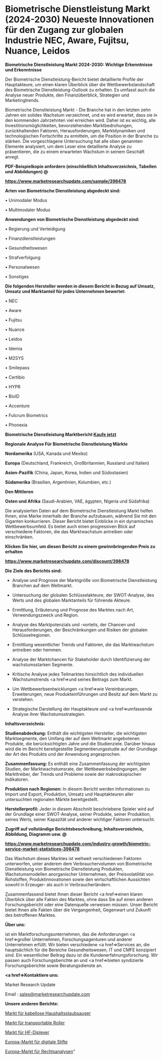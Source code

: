 # Biometrische Dienstleistung Markt (2024-2030) Neueste Innovationen für den Zugang zur globalen Industrie NEC, Aware, Fujitsu, Nuance, Leidos

<strong>Biometrische Dienstleistung Markt 2024-2030: Wichtige Erkenntnisse und Erkenntnisse</strong>

Der Biometrische Dienstleistung-Bericht bietet detaillierte Profile der Hauptakteure, um einen klaren Überblick über die Wettbewerbslandschaft des Biometrische Dienstleistung-Outlook zu erhalten. Es umfasst auch die Analyse neuer Produkte, den Finanzüberblick, Strategien und Marketingtrends.

Biometrische Dienstleistung Markt - Die Branche hat in den letzten zehn Jahren ein solides Wachstum verzeichnet, und es wird erwartet, dass sie in den kommenden Jahrzehnten viel erreichen wird. Daher ist es wichtig, alle Investitionsmöglichkeiten, bevorstehenden Marktbedrohungen, zurückhaltenden Faktoren, Herausforderungen, Marktdynamiken und technologischen Fortschritte zu ermitteln, um die Position in der Branche zu stärken. Die vorgeschlagene Untersuchung hat alle oben genannten Elemente analysiert, um dem Leser eine detaillierte Analyse zu präsentieren, die zu einem erwarteten Wachstum in seinem Geschäft anregt.



<strong><b>PDF-Beispielkopie anfordern (einschließlich Inhaltsverzeichnis, Tabellen und Abbildungen) @ </b></strong>

<strong><a href=https://www.marketresearchupdate.com/sample/398478>

<strong>https://www.marketresearchupdate.com/sample/398478</u></a></strong></strong>



<strong>Arten von Biometrische Dienstleistung abgedeckt sind:</strong>

• Unimodaler Modus

• Multimodaler Modus



<strong>Anwendungen von Biometrische Dienstleistung abgedeckt sind:</strong>

• Regierung und Verteidigung

• Finanzdienstleistungen

• Gesundheitswesen

• Strafverfolgung

• Personalwesen

• Sonstiges



<strong>Die folgenden Hersteller werden in diesem Bericht in Bezug auf Umsatz, Umsatz und Marktanteil für jedes Unternehmen bewertet:</strong>

• NEC

• Aware

• Fujitsu

• Nuance

• Leidos

• Idemia

• M2SYS

• Smilepass

• Certibio

• HYPR

• BioID

• Accenture

• Fulcrum Biometrics

• Phonexia



<strong>Biometrische Dienstleistung Marktbericht <a href=https://www.marketresearchupdate.com/buynow/398478>Kaufe jetzt</a></strong>



<strong>Regionale Analyse Für Biometrische Dienstleistung Märkte</strong>



<strong>Nordamerika</strong> (USA, Kanada und Mexiko)



<strong>Europa</strong> (Deutschland, Frankreich, Großbritannien, Russland und Italien)



<strong>Asien-Pazifik</strong> (China, Japan, Korea, Indien und Südostasien)



<strong>Südamerika</strong> (Brasilien, Argentinien, Kolumbien, etc.)



<strong>Den Mittleren</strong> 

<strong>Osten und Afrika</strong> (Saudi-Arabien, VAE, ägypten, Nigeria und Südafrika)

Die analysierten Daten auf dem Biometrische Dienstleistung Markt helfen Ihnen, eine Marke innerhalb der Branche aufzubauen, während Sie mit den Giganten konkurrieren. Dieser Bericht bietet Einblicke in ein dynamisches Wettbewerbsumfeld. Es bietet auch einen progressiven Blick auf verschiedene Faktoren, die das Marktwachstum antreiben oder einschränken.



<strong>Klicken Sie hier, um diesen Bericht zu einem gewinnbringenden Preis zu erhalten
</strong>

<strong><a href=https://www.marketresearchupdate.com/discount/398478>https://www.marketresearchupdate.com/discount/398478</b></u></strong></a>



<strong>Die Ziele des Berichts sind:</strong>

- Analyse und Prognose der Marktgröße von Biometrische Dienstleistung Branchen auf dem Weltmarkt.

- Untersuchung der globalen Schlüsselakteure, der SWOT-Analyse, des Werts und des globalen Marktanteils für führende Akteure.

- Ermittlung, Erläuterung und Prognose des Marktes nach Art, Verwendungszweck und Region.

- Analyse des Marktpotenzials und -vorteils, der Chancen und Herausforderungen, der Beschränkungen und Risiken der globalen Schlüsselregionen.

- Ermittlung wesentlicher Trends und Faktoren, die das Marktwachstum antreiben oder hemmen.

- Analyse der Marktchancen für Stakeholder durch Identifizierung der wachstumsstarken Segmente.

- Kritische Analyse jedes Teilmarktes hinsichtlich des individuellen Wachstumstrends <a href=>und</a> seines Beitrags zum Markt.

- Um Wettbewerbsentwicklungen <a href=>wie</a> Vereinbarungen, Erweiterungen, neue Produkteinführungen und Besitz auf dem Markt zu verstehen.

- Strategische Darstellung der Hauptakteure und <a href=>umfas</a>sende Analyse ihrer Wachstumsstrategien.



<strong>Inhaltsverzeichnis:</strong>



<strong>Studienabdeckung:</strong> Enthält die wichtigsten Hersteller, die wichtigsten Marktsegmente, den Umfang der auf dem Weltmarkt angebotenen Produkte, die berücksichtigten Jahre und die Studienziele. Darüber hinaus wird die im Bericht bereitgestellte Segmentierungsstudie auf der Grundlage der Art des Produkts und der Anwendung angesprochen.



<strong>Zusammenfassung:</strong> Es enthält eine Zusammenfassung der wichtigsten Studien, der Marktwachstumsrate, der Wettbewerbsbedingungen, der Markttreiber, der Trends und Probleme sowie der makroskopischen Indikatoren.



<strong>Produktion nach Regionen:</strong> In diesem Bericht werden Informationen zu Import und Export, Produktion, Umsatz und Hauptakteuren aller untersuchten regionalen Märkte bereitgestellt.



<strong>Herstellerprofil:</strong> Jeder in diesem Abschnitt beschriebene Spieler wird auf der Grundlage einer SWOT-Analyse, seiner Produkte, seiner Produktion, seines Werts, seiner Kapazität und anderer wichtiger Faktoren untersucht.



<strong><b>Zugriff auf vollständige Berichtsbeschreibung, Inhaltsverzeichnis, Abbildung, Diagramm usw. @ </b></strong>

<strong><a href=https://www.marketresearchupdate.com/industry-growth/biometric-service-market-statistices-398478>https://www.marketresearchupdate.com/industry-growth/biometric-service-market-statistices-398478</a></strong>

Das Wachstum dieses Marktes ist weltweit verschiedenen Faktoren unterworfen, unter anderem dem Verbrauchervolumen von Biometrische Dienstleistung von Biometrische Dienstleistung Produkten, Wachstumsmodellen anorganischer Unternehmen, der Preisvolatilität von Rohstoffen, Produktinnovationen sowie den wirtschaftlichen Aussichten sowohl in Erzeuger- als auch in Verbraucherländern.

Zusammenfassend bietet Ihnen dieser Bericht <a href=>einen</a> klaren Überblick über alle Fakten des Marktes, ohne dass Sie auf einen anderen Forschungsbericht oder eine Datenquelle verweisen müssen. Unser Bericht bietet Ihnen alle Fakten über die Vergangenheit, Gegenwart und Zukunft des betroffenen Marktes.



<strong>Über uns:</strong>

 ist ein Marktforschungsunternehmen, das die Anforderungen <a href=>großer</a> Unternehmen, Forschungsagenturen und anderer Unternehmen erfüllt. Wir bieten verschiedene <a href=>Services</a> an, die hauptsächlich für die Bereiche Gesundheitswesen, IT und CMFE konzipiert sind. Ein wesentlicher Beitrag dazu ist die Kundenerfahrungsforschung. Wir passen auch Forschungsberichte an und <a href=>bieten</a> syndizierte Forschungsberichte sowie Beratungsdienste an.



<strong><a href=>Kontaktiere uns:</a></strong>

Market Research Update

Email : sales@marketresearchupdate.com



<strong>Unsere anderen Berichte:</strong>

<a href=https://www.linkedin.com/pulse/household-cordless-vacuum-cleaners-market-2023>Markt für kabellose Haushaltsstaubsauger</a>

<a href=https://www.linkedin.com/pulse/transportable-scooters-market-analysis-segment>Markt für transportable Roller</a>

<a href=https://www.linkedin.com/pulse/rf-diplexers-market-sizing-up-anticipating-trends-consumption>Markt für HF-Diplexer</a>

<a href=https://www.linkedin.com/pulse/europe-digital-pen-market-size-share>Europa-Markt für digitale Stifte</a>

<a href=https://www.linkedin.com/pulse/europe-legal-analytics-market-2023-booming-across-globe>Europa-Markt für Rechtsanalysen</a>"
